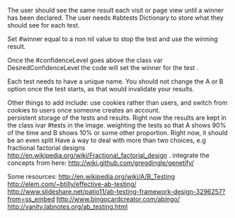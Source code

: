 The user should see the same result each visit or page view until a winner has been declared.  The user needs #abtests Dictionary to store what they should see for each test.  

Set #winner equal to a non nil value to stop the test and use the winning result.  

Once the #confidenceLevel goes above the class var DesiredConfidenceLevel the code will set the winner for the test .

Each test needs to have a unique name.  You should not change the A or B option once the test starts, as that would invalidate your results.  


Other things to add include:
		use cookies rather than users, and switch from cookies to users once someone creates an account.  
		persistent storage of the tests and results. Right now the results are kept in the class ivar #tests in the image.
		weighting the tests so that A shows 90% of the time and B shows 10% or some other proportion.  Right now, it should be an even split
		Have a way to deal with more than two choices, e.g fractional factorial designs http://en.wikipedia.org/wiki/Fractional_factorial_design .
		integrate the concepts from here: http://wiki.github.com/gregdingle/genetify/  


Some resources:
http://en.wikipedia.org/wiki/A/B_Testing
http://elem.com/~btilly/effective-ab-testing/
http://www.slideshare.net/patio11/ab-testing-framework-design-3296257?from=ss_embed
http://www.bingocardcreator.com/abingo/
http://vanity.labnotes.org/ab_testing.html